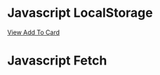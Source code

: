 # Javascript LocalStorage

[View Add To Card](https://aashikur.github.io/Js-DOM/LocalStorage/)



# Javascript Fetch

